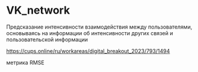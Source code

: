 # VK_network
Предсказание интенсивности взаимодействия между пользователями, основываясь на информации об интенсивности других связей и пользовательской информации

https://cups.online/ru/workareas/digital_breakout_2023/793/1494

метрика RMSE
